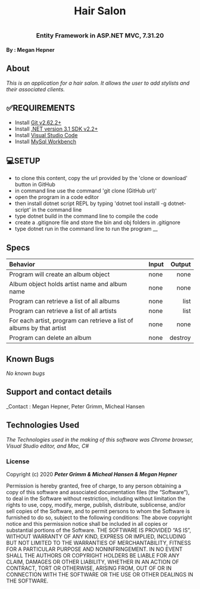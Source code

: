 # <h1 align = "center"> Hair Salon

# <h3 align = "center"> Entity Framework in ASP.NET MVC, 7.31.20

#### By : Megan Hepner

## About

_This is an application for a hair salon. It allows the user to add stylists and their associated clients._

## **✅REQUIREMENTS**
* Install [Git v2.62.2+](https://git-scm.com/downloads/)
* Install [.NET version 3.1 SDK v2.2+](https://dotnet.microsoft.com/download/dotnet-core/2.2)
* Install [Visual Studio Code](https://code.visualstudio.com/)
* Install [MySql Workbench](https://www.mysql.com/products/workbench/)

## **💻SETUP**
* to clone this content, copy the url provided by the 'clone or download' button in GitHub
* in command line use the command 'git clone (GitHub url)'
* open the program in a code editor
* then install dotnet script REPL by typing 'dotnet tool installl -g dotnet-script' in the command line
* type dotnet build in the command line to compile the code
* create a .gitignore file and store the bin and obj folders in .gitignore
* type dotnet run in the command line to run the program
__

## Specs

| Behavior    | Input | Output |
| :---------- | ----- | -----: |
| Program will create an album object | none | none |
| Album object holds artist name and album name | none | none |
| Program can retrieve a list of all albums | none | list |
| Program can retrieve a list of all artists | none | list |
| For each artist, program can retrieve a list of albums by that artist | none | none |
| Program can delete an album | none | destroy |


## Known Bugs

_No known bugs_

## Support and contact details

_Contact : Megan Hepner, Peter Grimm, Micheal Hansen

## Technologies Used

_The Technologies used in the making of this software was Chrome browser, Visual Studio editor, and Mac, C#_

### License

Copyright (c) 2020 **_Peter Grimm & Micheal Hansen & Megan Hepner_**

Permission is hereby granted, free of charge, to any person obtaining a copy of this software and associated documentation files (the “Software”), to deal in the Software without restriction, including without limitation the rights to use, copy, modify, merge, publish, distribute, sublicense, and/or sell copies of the Software, and to permit persons to whom the Software is furnished to do so, subject to the following conditions:
The above copyright notice and this permission notice shall be included in all copies or substantial portions of the Software.
THE SOFTWARE IS PROVIDED “AS IS”, WITHOUT WARRANTY OF ANY KIND, EXPRESS OR IMPLIED, INCLUDING BUT NOT LIMITED TO THE WARRANTIES OF MERCHANTABILITY, FITNESS FOR A PARTICULAR PURPOSE AND NONINFRINGEMENT. IN NO EVENT SHALL THE AUTHORS OR COPYRIGHT HOLDERS BE LIABLE FOR ANY CLAIM, DAMAGES OR OTHER LIABILITY, WHETHER IN AN ACTION OF CONTRACT, TORT OR OTHERWISE, ARISING FROM, OUT OF OR IN CONNECTION WITH THE SOFTWARE OR THE USE OR OTHER DEALINGS IN THE SOFTWARE.